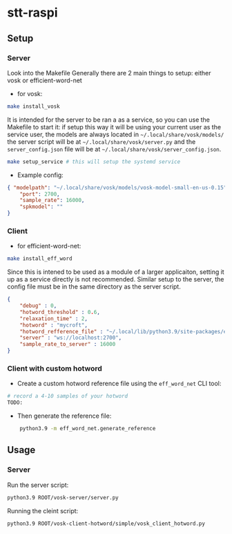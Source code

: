 # stt-raspi

## Setup
### Server
Look into the Makefile
Generally there are 2 main things to setup: either vosk or efficient-word-net
- for vosk:
```bash
make install_vosk
```

It is intended for the server to be ran a as a service, so you can use the
Makefile to start it: if setup this way it will be using your current user as
the service user, the models are always located in `~/.local/share/vosk/models/`
the server script will be at `~/.local/share/vosk/server.py` and the
`server_config.json` file will be at `~/.local/share/vosk/server_config.json`.

```bash
make setup_service # this will setup the systemd service
```
- Example config:
```json
{ "modelpath": "~/.local/share/vosk/models/vosk-model-small-en-us-0.15",
    "port": 2700,
    "sample_rate": 16000,
    "spkmodel": ""
}
```

### Client
- for efficient-word-net: 
```bash
make install_eff_word
```

Since this is intened to be used as a module of a larger applicaiton, setting it
up as a service directly is not recommended. Similar setup to the server, the
config file must be in the same directory as the server script.

```json
{
    "debug" : 0,
    "hotword_threshold" : 0.6,
    "relaxation_time" : 2,
    "hotword" : "mycroft",
    "hotword_refference_file" : "~/.local/lib/python3.9/site-packages/eff_word_net/sample_refs/mycroft_ref.json",
    "server" : "ws://localhost:2700",
    "sample_rate_to_server" : 16000
}
```
### Client with custom hotword
- Create a custom hotword reference file using the `eff_word_net` CLI tool:
``` bash
# record a 4-10 samples of your hotword
TODO:
```

- Then generate the reference file:
``` bash
	python3.9 -m eff_word_net.generate_reference
```

## Usage
### Server
Run the server script:
```bash
python3.9 ROOT/vosk-server/server.py
```
Running the cleint script:

```bash
python3.9 ROOT/vosk-client-hotword/simple/vosk_client_hotword.py
```
